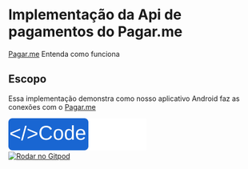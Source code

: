 # Implementação da Api de pagamentos do Pagar.me
[Pagar.me](https://docs.pagar.me/docs/overview-principal) Entenda como funciona

## Escopo
Essa implementação demonstra como nosso aplicativo Android faz as conexões com o [Pagar.me](https://docs.pagar.me/docs/overview-principal)

[![Code](https://raw.githubusercontent.com/Allanksr/appmeunegocio/d024f059c82a03c864b8f135ee49321c6fce7685/documentacao-planilha/imagens/code.svg)](https://github.com/Allanksr/appmeunegocio/tree/master/Projeto-App-Meu-Negocio/Implementacao-Pagar-me)<br>
[![Rodar no Gitpod](https://gitpod.io/button/open-in-gitpod.svg)](http://gitpod.io/#https://github.com/Allanksr/appmeunegocio) 
